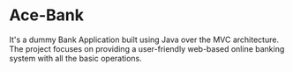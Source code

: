 # Ace-Bank
It's a dummy Bank Application built using Java over the MVC architecture. The project focuses on providing a user-friendly web-based online banking system with all the basic operations.
